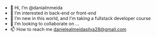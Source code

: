 - 👋 Hi, I’m @danialmmeida
- 👀 I’m interested in back-end or front-end
- 🌱 I’m new in this world, and I'm taking a fullstack developer course
- 💞️ I’m looking to collaborate on ...
- 📫 How to reach me danielealmeidasilva28@gmail.com

<!---
danialmmeida/danialmmeida is a ✨ special ✨ repository because its `README.md` (this file) appears on your GitHub profile.
You can click the Preview link to take a look at your changes.
--->
